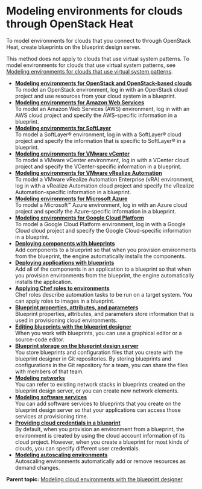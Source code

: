# Modeling environments for clouds through OpenStack Heat

To model environments for clouds that you connect to through OpenStack Heat, create blueprints on the blueprint design server.

This method does not apply to clouds that use virtual system patterns. To model environments for clouds that use virtual system patterns, see [Modeling environments for clouds that use virtual system patterns](blueprint_edit_clouds_vsp.md).

-   **[Modeling environments for OpenStack and OpenStack-based clouds](../../com.edt.doc/topics/blueprint_edit_os.md)**  
To model an OpenStack environment, log in with an OpenStack cloud project and use resources from your cloud system in a blueprint.
-   **[Modeling environments for Amazon Web Services](../../com.edt.doc/topics/blueprint_edit_ec2.md)**  
To model an Amazon Web Services \(AWS\) environment, log in with an AWS cloud project and specify the AWS-specific information in a blueprint.
-   **[Modeling environments for SoftLayer](../../com.edt.doc/topics/blueprint_edit_softlayer.md)**  
To model a SoftLayer® environment, log in with a SoftLayer® cloud project and specify the information that is specific to SoftLayer® in a blueprint.
-   **[Modeling environments for VMware vCenter](../../com.edt.doc/topics/blueprint_edit_vc.md)**  
To model a VMware vCenter environment, log in with a VCenter cloud project and specify the VCenter-specific information in a blueprint.
-   **[Modeling environments for VMware vRealize Automation](../../com.edt.doc/topics/blueprint_edit_vra.md)**  
To model a VMware vRealize Automation Enterprise \(vRA\) environment, log in with a vRealize Automation cloud project and specify the vRealize Automation-specific information in a blueprint.
-   **[Modeling environments for Microsoft Azure](../../com.edt.doc/topics/blueprint_edit_azure.md)**  
To model a Microsoft™ Azure environment, log in with an Azure cloud project and specify the Azure-specific information in a blueprint.
-   **[Modeling environments for Google Cloud Platform](../../com.edt.doc/topics/blueprint_edit_google_cloud.md)**  
To model a Google Cloud Platform environment, log in with a Google Cloud cloud project and specify the Google Cloud-specific information in a blueprint.
-   **[Deploying components with blueprints](../../com.edt.doc/topics/blueprint_deploy_env.md)**  
Add components to a blueprint so that when you provision environments from the blueprint, the engine automatically installs the components.
-   **[Deploying applications with blueprints](../../com.edt.doc/topics/blueprint_deploy_app.md)**  
Add all of the components in an application to a blueprint so that when you provision environments from the blueprint, the engine automatically installs the application.
-   **[Applying Chef roles to environments](../../com.edt.doc/topics/blueprint_chef.md)**  
Chef roles describe automation tasks to be run on a target system. You can apply roles to images in a blueprint.
-   **[Blueprint properties, attributes, and parameters](../../com.udeploy.doc/topics/blueprint_props_ov.md)**  
Blueprint properties, attributes, and parameters store information that is used in provisioning cloud environments.
-   **[Editing blueprints with the blueprint designer](../../com.edt.doc/topics/blueprint_create.md)**  
When you work with blueprints, you can use a graphical editor or a source-code editor.
-   **[Blueprint storage on the blueprint design server](../../com.edt.doc/topics/blueprint_storage.md)**  
 You store blueprints and configuration files that you create with the blueprint designer in Git repositories. By storing blueprints and configurations in the Git repository for a team, you can share the files with members of that team.
-   **[Modeling networks](../../com.edt.doc/topics/blueprint_network_ov.md)**  
You can refer to existing network stacks in blueprints created on the blueprint design server, or you can create new network elements.
-   **[Modeling software services](../../com.edt.doc/topics/blueprint_service_ov.md)**  
You can add software services to blueprints that you create on the blueprint design server so that your applications can access those services at provisioning time.
-   **[Providing cloud credentials in a blueprint](../../com.edt.doc/topics/blueprint_credentials.md)**  
By default, when you provision an environment from a blueprint, the environment is created by using the cloud account information of its cloud project. However, when you create a blueprint for most kinds of clouds, you can specify different user credentials.
-   **[Modeling autoscaling environments](../../com.edt.doc/topics/blueprint_autoscale.md)**  
Autoscaling environments automatically add or remove resources as demand changes.

**Parent topic:** [Modeling cloud environments with the blueprint designer](../../com.edt.doc/topics/blueprint_ov.md)

